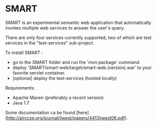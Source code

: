 SMART
=====

SMART is an experimental semantic web application that automatically invokes multiple web services to answer the user's query.

There are only four services currently supported, two of which are test services in the "test-services" sub-project.


To install SMART :
  - go to the SMART folder and run the 'mvn package' command.
  - deploy 'SMART/smart-web/target/smart-web.(version).war' to your favorite servlet container.
  - [optional] deploy the test-services (hosted locally)

Requirements:
  - Apache Maven (preferably a recent version)
  - Java 1.7

Some documentation ca be found [here] (http://airccse.org/journal/ijwest/papers/4413ijwest06.pdf).
